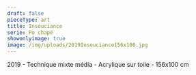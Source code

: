 ```yaml
---
draft: false
pieceType: art
title: Insouciance
serie: Po chapé
showonlyimage: true
image: /img/uploads/2019Insouciance156x100.jpg
---
```

2019 - Technique mixte média - Acrylique sur toile - 156x100 cm